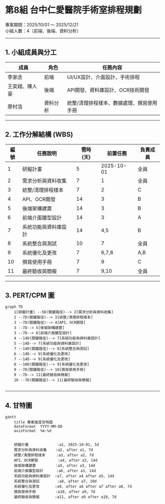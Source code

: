 # 第8組 台中仁愛醫院手術室排程規劃
專案期間：2025/10/01 ～ 2025/12/21  
小組人數：4（前端、後端、資料分析）  
  

---

## 1. 小組成員與分工
| 成員 | 角色 | 任務內容 |
|------|------|----------|
|李家丞| 前端 | UI/UX設計、介面設計，手術排程 |
|王奕翔、陳人豪 | 後端 | API開發、資料庫設計、OCR技術開發 |
|廖村浩 | 資料分析 | 統整/清理排程樣本、數據處理、撰寫使用手冊 |

---

## 2. 工作分解結構 (WBS)
| 編號 | 任務說明 | 需時 (天) | 前置任務 | 負責成員 |
|------|----------|-----------|-----------|----------|
| 1 | 研擬計畫 | 5 | 2025-10-01 | 全員 |
| 2 | 需求分析與資料收集 | 7 | 1 | 全員 |
| 3 | 統整/清理排程樣本 | 7 | 2 | C |
| 4 | API、OCR開發 | 14 | 3 | B |
| 5 | 後端架構建置 | 14 | 3 | B |
| 6 | 前端介面雛型設計 | 14 | 3 | A |
| 7 | 系統功能與資料庫設計 | 14 | 4,5 | B |
| 8 | 系統整合與測試 | 10 | 7 | 全員 |
| 9 | 系統優化及更改 | 7 | 6,7,8 | A,B |
| 10 | 撰寫使用手冊 | 7 | 9 | C |
| 11 | 最終驗收與簡報 | 7 | 9,10 | 全員 |

---

## 3. PERT/CPM 圖
```mermaid
graph TD
    1[研擬計畫] --5D(關鍵路徑)--> 2[需求分析與資料收集]
    2 --7D(關鍵路徑)--> 3[統整/清理排程樣本]
    3 --7D(關鍵路徑)--> 4[API、OCR開發]
    3 --7D--> 5[後端架構建置]
    3 --7D--> 6[前端介面雛型設計]
    4 --14D(關鍵路徑)--> 7[系統功能與資料庫設計]
    5 --14D--> 7[系統功能與資料庫設計]
    7 --14D(關鍵路徑)--> 8[系統整合與測試]
    6 --14D--> 9[系統優化及更改]
    7 --14D--> 9[系統優化及更改]
    8 --10D(關鍵路徑)--> 9[系統優化及更改]
    9 --7D(關鍵路徑)--> 10[撰寫使用手冊]
    9 --7D--> 11[最終驗收與簡報]
    10 --7D(關鍵路徑)--> 11[最終驗收與簡報]
  
```

---

## 4. 甘特圖
```mermaid
gantt
    title 專案進度甘特圖
    dateFormat  YYYY-MM-DD
    axisFormat  %m-%d

    
    研擬計畫             :a1, 2025-10-01, 5d
    需求分析與資料收集    :a2, after a1, 7d
    統整/清理排程樣本     :a3, after a2, 7d
    API、OCR開發         :a4, after a3, 14d
    後端架構建置         :a5, after a3, 14d 
    前端介面雛型設計      :a6, after a3, 14d
    系統功能與資料庫設計  :a7, after a4 after a5, 14d
    系統整合與測試        :a8, after a7, 10d
    系統優化及更改       :a9, after a6 after a7 after a8, 7d
    撰寫使用手冊         :a10, after a9, 7d
    最終驗收與簡報       :a11, after a9 after a10, 7d

   
    
```



